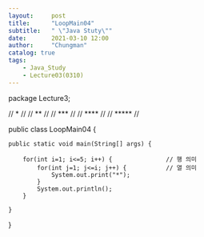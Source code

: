 ```yaml
---
layout:     post
title:      "LoopMain04"
subtitle:   " \"Java Stuty\""
date:       2021-03-10 12:00
author:     "Chungman"
catalog: true
tags:
    - Java_Study
    - Lecture03(0310)
---
```


package Lecture3;

//  *        //
//  **       //
//  ***      //
//  ****     //
//  *****    //
 
public class LoopMain04 {

	public static void main(String[] args) {
		
		for(int i=1; i<=5; i++) {				// 행 의미
			for(int j=1; j<=i; j++) {			// 열 의미
				System.out.print("*");
			}
			System.out.println();
		}

	}

}
